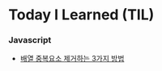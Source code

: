 # Today I Learned (TIL)

### Javascript

-   [배열 중복요소 제거하는 3가지 방법](https://github.com/bongjoki/TIL/Javascript/Remove_Duplicated_Element_From_Array.md)
